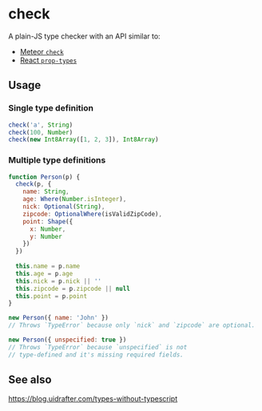 # check

A plain-JS type checker with an API similar to:
- [Meteor `check`](https://github.com/meteor/meteor/blob/devel/packages/check/match.js)
- [React `prop-types`](https://github.com/facebook/prop-types)

## Usage
### Single type definition
```js
check('a', String)
check(100, Number)
check(new Int8Array([1, 2, 3]), Int8Array)
```

### Multiple type definitions
```js
function Person(p) {
  check(p, {
    name: String,
    age: Where(Number.isInteger),
    nick: Optional(String),
    zipcode: OptionalWhere(isValidZipCode),
    point: Shape({ 
      x: Number, 
      y: Number
    })
  })
  
  this.name = p.name
  this.age = p.age
  this.nick = p.nick || ''
  this.zipcode = p.zipcode || null
  this.point = p.point
}
```

```js
new Person({ name: 'John' }) 
// Throws `TypeError` because only `nick` and `zipcode` are optional.
```

```js
new Person({ unspecified: true }) 
// Throws `TypeError` because `unspecified` is not 
// type-defined and it's missing required fields.
```

## See also
https://blog.uidrafter.com/types-without-typescript
